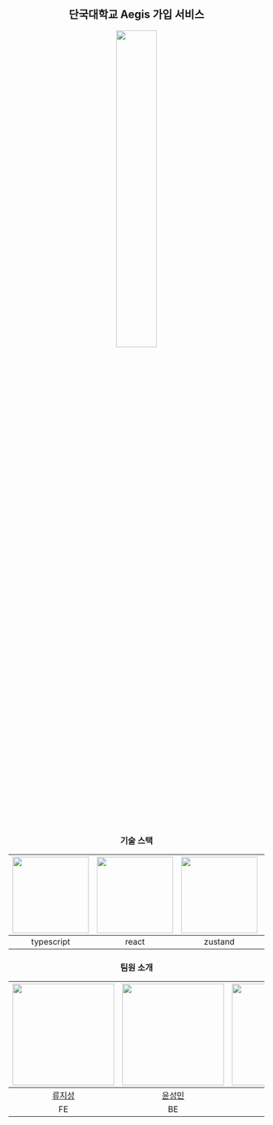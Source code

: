 <div align="center">
    
<h2>단국대학교 Aegis 가입 서비스</h2>
<img src="https://github.com/user-attachments/assets/a954b8b1-5599-4b52-ba75-fd8607b6d67a" width="40%">
<h3>기술 스택</h3>

|<img src="https://github.com/user-attachments/assets/8784ef3e-cd43-409a-a5fb-29a49bd1ae23" width="150">|<img src="https://github.com/user-attachments/assets/ab0168fd-ec86-4fa0-a1ff-d9950e348848" width="150">|<img src="https://github.com/user-attachments/assets/c6ab992e-7e27-42b5-8e42-dc9f051e0fe5" width="150">|<img src="https://github.com/user-attachments/assets/67d2fbe7-c19d-4b6e-81d5-5f16e33778c7" width="150">|
 |:-:|:-:|:-:|:-:|
|typescript|react|zustand|react-hook-form|
 
<h3>팀원 소개</h3>

|<img src="https://github.com/Amemome.png" width="200">|<img src="https://github.com/ilcm96.png" width="200">|<img src="https://github.com/KwonDeaGeun.png" width="200">|
 |:-:|:-:|:-:|
|[류지성](https://github.com/Amemome)|[윤성민](https://github.com/ilcm96)|[권대근](https://github.com/KwonDeaGeun)|
|FE|BE|FE|
</div>

